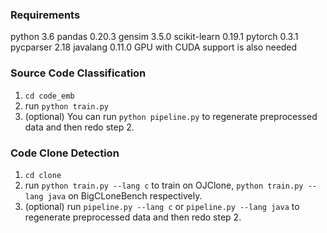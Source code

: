 ### Requirements
python 3.6
pandas 0.20.3
gensim 3.5.0
scikit-learn 0.19.1
pytorch 0.3.1
pycparser 2.18
javalang 0.11.0
GPU with CUDA support is also needed

### Source Code Classification
1. `cd code_emb`
2. run `python train.py`
3. (optional) You can run `python pipeline.py` to regenerate preprocessed data and then redo step 2.

### Code Clone Detection

 1. `cd clone`
 2. run `python train.py --lang c` to train on OJClone, `python train.py --lang java` on BigCLoneBench respectively.
 3. (optional) run `pipeline.py --lang c` or `pipeline.py --lang java` to regenerate preprocessed data and then redo step 2.